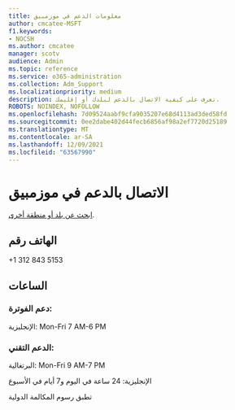 ```yaml
---
title: معلومات الدعم في موزمبيق
author: cmcatee-MSFT
f1.keywords:
- NOCSH
ms.author: cmcatee
manager: scotv
audience: Admin
ms.topic: reference
ms.service: o365-administration
ms.collection: Adm_Support
ms.localizationpriority: medium
description: تعرف على كيفية الاتصال بالدعم لبلدك أو إقليمك.
ROBOTS: NOINDEX, NOFOLLOW
ms.openlocfilehash: 7d09524aabf9cfa9035207e68d4113ad3ded58fd
ms.sourcegitcommit: 0ee2dabe402d44fecb6856af98a2ef7720d25189
ms.translationtype: MT
ms.contentlocale: ar-SA
ms.lasthandoff: 12/09/2021
ms.locfileid: "63567990"
---
```

# <a name="contact-support-for-mozambique"></a>الاتصال بالدعم في موزمبيق

[ابحث عن بلد أو منطقة أخرى](../get-help-support.md).

## <a name="phone-number"></a>الهاتف رقم
+1 312 843 5153

## <a name="hours"></a>الساعات
### <a name="billing-support"></a>دعم الفوترة:

الإنجليزية: Mon-Fri 7 AM-6 PM

### <a name="technical-support"></a>الدعم التقني:

البرتغالية: Mon-Fri 9 AM-7 PM

الإنجليزية: 24 ساعة في اليوم و7 أيام في الأسبوع

تطبق رسوم المكالمة الدولية
